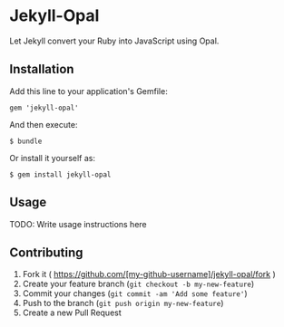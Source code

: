 # Jekyll-Opal

Let Jekyll convert your Ruby into JavaScript using Opal.

## Installation

Add this line to your application's Gemfile:

    gem 'jekyll-opal'

And then execute:

    $ bundle

Or install it yourself as:

    $ gem install jekyll-opal

## Usage

TODO: Write usage instructions here

## Contributing

1. Fork it ( https://github.com/[my-github-username]/jekyll-opal/fork )
2. Create your feature branch (`git checkout -b my-new-feature`)
3. Commit your changes (`git commit -am 'Add some feature'`)
4. Push to the branch (`git push origin my-new-feature`)
5. Create a new Pull Request
